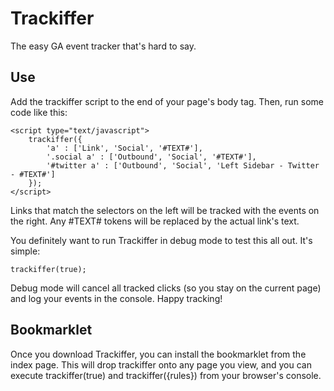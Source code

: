 # Trackiffer

The easy GA event tracker that's hard to say.

## Use

Add the trackiffer script to the end of your page's body tag. Then, run some code like this:

	<script type="text/javascript">
		trackiffer({
			'a' : ['Link', 'Social', '#TEXT#'],
			'.social a' : ['Outbound', 'Social', '#TEXT#'],
			'#twitter a' : ['Outbound', 'Social', 'Left Sidebar - Twitter - #TEXT#']
		});
	</script>
	
Links that match the selectors on the left will be tracked with the events on the right. Any #TEXT# tokens will be replaced by the actual link's text.

You definitely want to run Trackiffer in debug mode to test this all out. It's simple:  

	trackiffer(true);

Debug mode will cancel all tracked clicks (so you stay on the current page) and log your events in the console. Happy tracking!
	
## Bookmarklet

Once you download Trackiffer, you can install the bookmarklet from the index page. This will drop trackiffer onto any page you view, and you can execute trackiffer(true) and trackiffer({rules}) from your browser's console.

